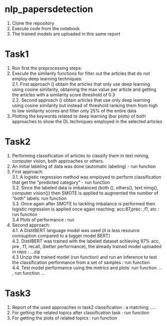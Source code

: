 # nlp_papersdetection
1. Clone the repository
2. Execute code from the notebook
3. The trained models are uploaded in this same report

# Task1
1. Run first the preprocessing steps: <br/>
2. Execute the similarity functions for filter out the articles that do not employ deep learning techniques: <br/>
2.1. First approach () obtain the articles that only use deep learning using cosine similarity, obtaining the max value per article and getting the articles with a similarity score threshold of 0.3 <br/>
2.2. Second approach () obtain articles that use only deep learning using cosine similarity but instead of threshold ranking them from high to low similarity scores and filter only 25% of the entire data <br/>
3. Plotting the keywords related to deep learning (bar plots) of both approaches to show the DL techniques employed in the selected articles <br/>

# Task2
1. Performing classification of articles to classify them in text mining, computer vision, both approaches or others.<br/>
2. An initial labeling of data was done (automatic labeling) - run function <br/>
3. First approach: <br/>
3.1. A logistic regression method was employed to perform classification that get the "predicted category" - run function <br/>
3.2. Since the labeled data is imbalanced (both (), others(), text ming(), computer vision()) then SMOTE is applied to augmented the number of "both" labels: run function <br/>
3.3. Once again after SMOTE to tackling imbalance is performed then logistic regression is applied once again reaching: acc:87,prec: ,f1, etc : run function <br/>
3.4 Plots of performance : run <br/>
4. Second approach:<br/>
4.1. A DistilBERT language model was used (it is less resource comsuption compared to a bigger model BERT) <br/>
4.2. DistilBERT was trained with the labeled dataset achieving 97% acc, pre , f1, recall, (better performance), the already trained model uploaded in repo : ...zip <br/>
4.3 Unzip the trained model (run function) and run an inference to test the classification performance from a set of samples : run function <br/>
4.4. Test model performance using the metrics and plots: run function ... , run function ...<br/>
   
# Task3
1. Report of the used approaches in task2 classification : a matching ..... <br/>
3. For getting the related topics after classification task : run function <br/>
4. For getting the plots of related topics : run function <br/>
